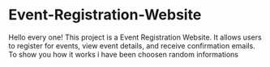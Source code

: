 # Event-Registration-Website
Hello every one! This project is a Event Registration Website.  It allows users to register for events, view event details, and receive confirmation emails. To show you how it works i have been choosen random informations  
